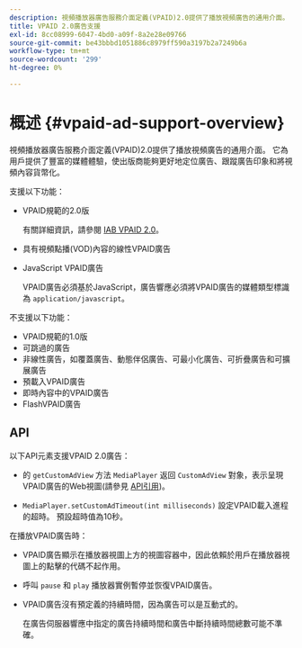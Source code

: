 ```yaml
---
description: 視頻播放器廣告服務介面定義(VPAID)2.0提供了播放視頻廣告的通用介面。 它為用戶提供了豐富的媒體體驗，使出版商能夠更好地定位廣告、跟蹤廣告印象和將視頻內容貨幣化。
title: VPAID 2.0廣告支援
exl-id: 8cc08999-6047-4bd0-a09f-8a2e28e09766
source-git-commit: be43bbbd1051886c8979ff590a3197b2a7249b6a
workflow-type: tm+mt
source-wordcount: '299'
ht-degree: 0%

---
```


# 概述 {#vpaid-ad-support-overview}

視頻播放器廣告服務介面定義(VPAID)2.0提供了播放視頻廣告的通用介面。 它為用戶提供了豐富的媒體體驗，使出版商能夠更好地定位廣告、跟蹤廣告印象和將視頻內容貨幣化。

支援以下功能：

* VPAID規範的2.0版

   有關詳細資訊，請參閱 [IAB VPAID 2.0](https://www.iab.com/wp-content/uploads/2015/06/VPAID_2_0_Final_04-10-2012.pdf)。
* 具有視頻點播(VOD)內容的線性VPAID廣告
* JavaScript VPAID廣告

   VPAID廣告必須基於JavaScript，廣告響應必須將VPAID廣告的媒體類型標識為 `application/javascript`。

不支援以下功能：

* VPAID規範的1.0版
* 可跳過的廣告
* 非線性廣告，如覆蓋廣告、動態伴侶廣告、可最小化廣告、可折疊廣告和可擴展廣告
* 預載入VPAID廣告
* 即時內容中的VPAID廣告
* FlashVPAID廣告

## API

以下API元素支援VPAID 2.0廣告：

* 的 `getCustomAdView` 方法 `MediaPlayer` 返回 `CustomAdView` 對象，表示呈現VPAID廣告的Web視圖(請參見 [API引用](https://help.adobe.com/en_US/primetime/api/psdk/javadoc/index.html))。

* `MediaPlayer.setCustomAdTimeout(int milliseconds)` 設定VPAID載入進程的超時。 預設超時值為10秒。

在播放VPAID廣告時：

* VPAID廣告顯示在播放器視圖上方的視圖容器中，因此依賴於用戶在播放器視圖上的點擊的代碼不起作用。
* 呼叫 `pause` 和 `play` 播放器實例暫停並恢復VPAID廣告。

* VPAID廣告沒有預定義的持續時間，因為廣告可以是互動式的。

   在廣告伺服器響應中指定的廣告持續時間和廣告中斷持續時間總數可能不準確。
